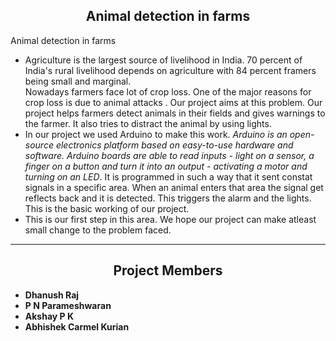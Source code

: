  <h2 align="center"> Animal detection in farms </h2>
Animal detection in farms 


- Agriculture is the largest source of livelihood in India. 70 percent of India's rural livelihood depends on agriculture with 84 percent framers being small and marginal.\
Nowadays farmers face lot of crop loss. One of the major reasons for crop loss is due to animal attacks . Our project aims at this problem. Our project helps farmers detect animals in their fields and gives warnings to the farmer. It also tries to distract the animal by using lights. 
- In our project we used Arduino to make this work. *Arduino is an open-source electronics platform based on easy-to-use hardware and software. Arduino boards are able to read inputs - light on a sensor, a finger on a button and turn it into an output - activating a motor and turning on an LED*. It is programmed in such a way that it sent constat signals in a specific area. When an animal enters that area the signal get reflects back and it is detected. This triggers the alarm and the lights. This is the basic working of our project. 
- This is our first step in this area. We hope our project can make atleast small change to the problem faced.
 
---
<h2 align="center">  Project Members </h2>

- <b> Dhanush Raj </br>
- P N Parameshwaran </br> 
- Akshay P K </br>
- Abhishek Carmel Kurian </b>


